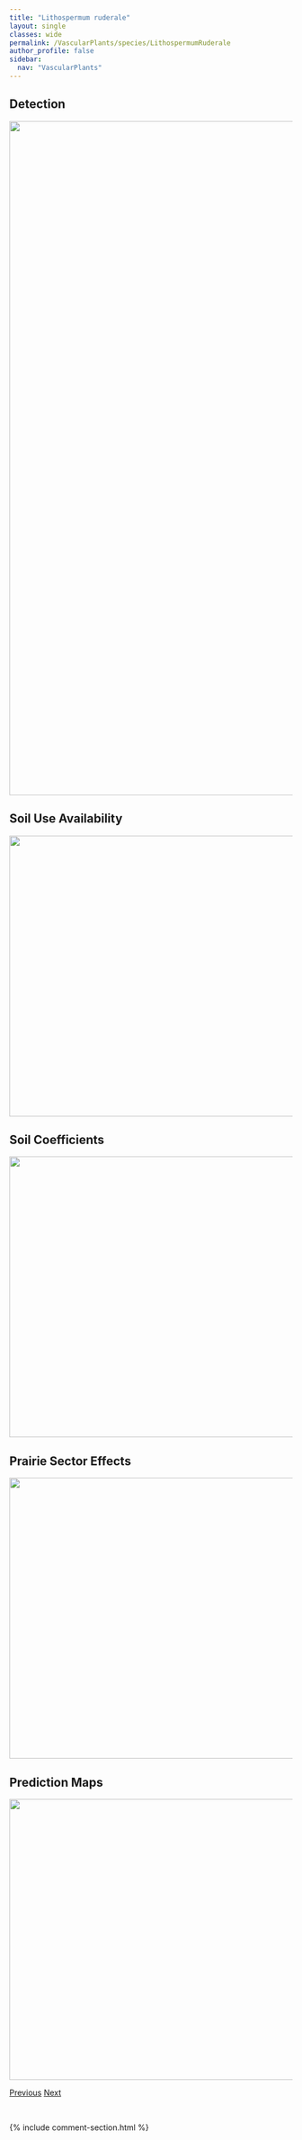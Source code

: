```yaml
---
title: "Lithospermum ruderale"
layout: single
classes: wide
permalink: /VascularPlants/species/LithospermumRuderale
author_profile: false
sidebar:
  nav: "VascularPlants"
---
```


<h2>Detection</h2>

<a href="https://drive.google.com/uc?export=view&id=1yr1oTOijXwCvdn6mRaku1Nsjemhwmq01">
<img src="https://drive.google.com/uc?export=view&id=1yr1oTOijXwCvdn6mRaku1Nsjemhwmq01" height = "1200" width = "800">
</a>


<h2>Soil Use Availability</h2>

<a href="https://drive.google.com/uc?export=view&id=1GC4Elx0EQc63-9nk1sCbzCrC8b7qbuEa">
<img src="https://drive.google.com/uc?export=view&id=1GC4Elx0EQc63-9nk1sCbzCrC8b7qbuEa" height = "500" width = "1000">
</a>


<h2>Soil Coefficients</h2>

<a href="https://drive.google.com/uc?export=view&id=1USIu4F_Q7zW6i0FwryMgyK_JJQvZufY6">
<img src="https://drive.google.com/uc?export=view&id=1USIu4F_Q7zW6i0FwryMgyK_JJQvZufY6" height = "500" width = "1000">
</a>


<h2>Prairie Sector Effects</h2>

<a href="https://drive.google.com/uc?export=view&id=1xKeAXW7ArRpPO9G5UeDHUBuMtYsXxY8q">
<img src="https://drive.google.com/uc?export=view&id=1xKeAXW7ArRpPO9G5UeDHUBuMtYsXxY8q" height = "500" width = "1000">
</a>


<h2>Prediction Maps</h2>

<a href="https://drive.google.com/uc?export=view&id=1HSxwB9fsI0dzNXVyJsNJZ-LG1XSAyGG3">
<img src="https://drive.google.com/uc?export=view&id=1HSxwB9fsI0dzNXVyJsNJZ-LG1XSAyGG3" height = "500" width = "1000">
</a>


<a href="/DevelopmentWebsite/VascularPlants/species/LithospermumOccidentale" class="pagination--pager" title="Lithospermum occidentale">Previous</a> <a href="/DevelopmentWebsite/VascularPlants/species/Lobelia" class="pagination--pager" title="Lobelia">Next</a>

<p>&nbsp;</p>

{% include comment-section.html %}
